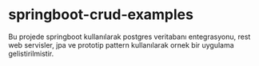 # springboot-crud-examples
Bu projede springboot kullanılarak postgres veritabanı entegrasyonu, rest web servisler, jpa ve prototip pattern kullanılarak ornek bir uygulama gelistirilmistir. 
